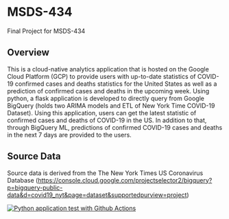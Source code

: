 # MSDS-434
Final Project for MSDS-434

## Overview
This is a cloud-native analytics application that is hosted on the Google Cloud Platform (GCP) to provide users with up-to-date statistics of COVID-19 confirmed cases and deaths statistics for the United States as well as a prediction of confirmed cases and deaths in the upcoming week. Using python, a flask application is developed to directly query from Google BigQuery (holds two ARIMA models and ETL of New York Time COVID-19 Dataset). Using this application, users can get the latest statistic of confirmed cases and deaths of COVID-19 in the US. In addition to that, through BigQuery ML, predictions of confirmed COVID-19 cases and deaths in the next 7 days are provided to the users.


## Source Data
Source data is derived from the The New York Times US Coronavirus Database (https://console.cloud.google.com/projectselector2/bigquery?p=bigquery-public-data&d=covid19_nyt&page=dataset&supportedpurview=project)

[![Python application test with Github Actions](https://github.com/szhang12345/MSDS-434/actions/workflows/main.yml/badge.svg)](https://github.com/szhang12345/MSDS-434/actions/workflows/main.yml)
